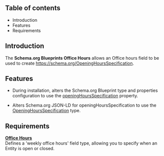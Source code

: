 Table of contents
-----------------

* Introduction
* Features
* Requirements


Introduction
------------

The **Schema.org Blueprints Office Hours** allows an Office hours field to be
used to create https://schema.org/OpeningHoursSpecification.


Features
--------

- During installation, alters the Schema.org Blueprint type and properties
  configuration to use the
  [openingHoursSpecification](https://schema.org/openingHoursSpecification) property.

- Alters Schema.org JSON-LD for openingHoursSpecification to use the
  [OpeningHoursSpecification](https://schema.org/OpeningHoursSpecification) type.


Requirements
------------

**[Office Hours](https://www.drupal.org/project/office_hours)**  
Defines a 'weekly office hours' field type, allowing you to specify when an Entity is open or closed.
